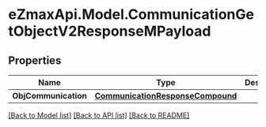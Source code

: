 
# eZmaxApi.Model.CommunicationGetObjectV2ResponseMPayload

## Properties

Name | Type | Description | Notes
------------ | ------------- | ------------- | -------------
**ObjCommunication** | [**CommunicationResponseCompound**](CommunicationResponseCompound.md) |  | 

[[Back to Model list]](../README.md#documentation-for-models)
[[Back to API list]](../README.md#documentation-for-api-endpoints)
[[Back to README]](../README.md)

